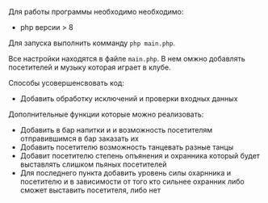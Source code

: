 Для работы программы необходимо необходимо:
- php версии > 8

Для запуска выполнить комманду `php main.php`.

Все настройки находятся в файле `main.php`. В нем омжно добавлять посетителей и музыку которая играет в клубе.

Способы усовершенсвовать код:
- Добавить обработку исключений и проверки входных данных

Дополнительные функции которые можно реализовать:
- Добавить в бар напитки и и возможность посетителям отправившимся в бар заказать их
- Добавить посетителю возможность танцевать разные танцы
- Добавит посетителю степень опъянения и охранника который будет выставлять слишком пьяных посетителей
- Для последнего пункта добавить уровень силы охарнника и посетителю и в зависимости от того кто сильнее охранник либо сможет выставить посетителя, либо нет 